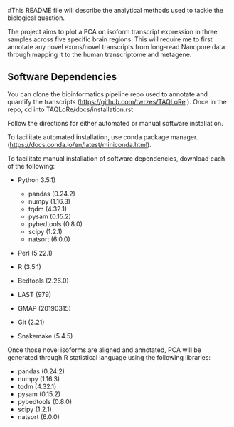 #This README file will describe the analytical methods used to tackle the biological question. 

The project aims to plot a PCA on isoform transcript expression in three samples across five specific brain regions. This will require me to first annotate any novel exons/novel transcripts from long-read Nanopore data through mapping it to the human transcriptome and metagene. 
## Software Dependencies 
You can clone the bioinformatics pipeline repo used to annotate and quantify the transcripts (https://github.com/twrzes/TAQLoRe ). 
Once in the repo, cd into TAQLoRe/docs/installation.rst

Follow the directions for either automated or manual software installation. 

To facilitate automated installation, use conda package manager. (https://docs.conda.io/en/latest/miniconda.html).

To facilitate manual installation of software dependencies, download each of the following: 
* Python 3.5.1)
	* pandas (0.24.2)
	* numpy (1.16.3)
	* tqdm (4.32.1)
	* pysam (0.15.2)
	* pybedtools (0.8.0)
	* scipy (1.2.1)
	* natsort (6.0.0)
	
*	Perl (5.22.1)
*	R (3.5.1)
*	Bedtools (2.26.0)
*	LAST (979)
*	GMAP (20190315)
*	Git (2.21)
*	Snakemake (5.4.5)

Once those novel isoforms are aligned and annotated, PCA will be generated through R statistical language using the following libraries: 
* pandas (0.24.2)
* numpy (1.16.3)
* tqdm (4.32.1)
* pysam (0.15.2) 
* pybedtools (0.8.0)
* scipy (1.2.1)
* natsort (6.0.0)

